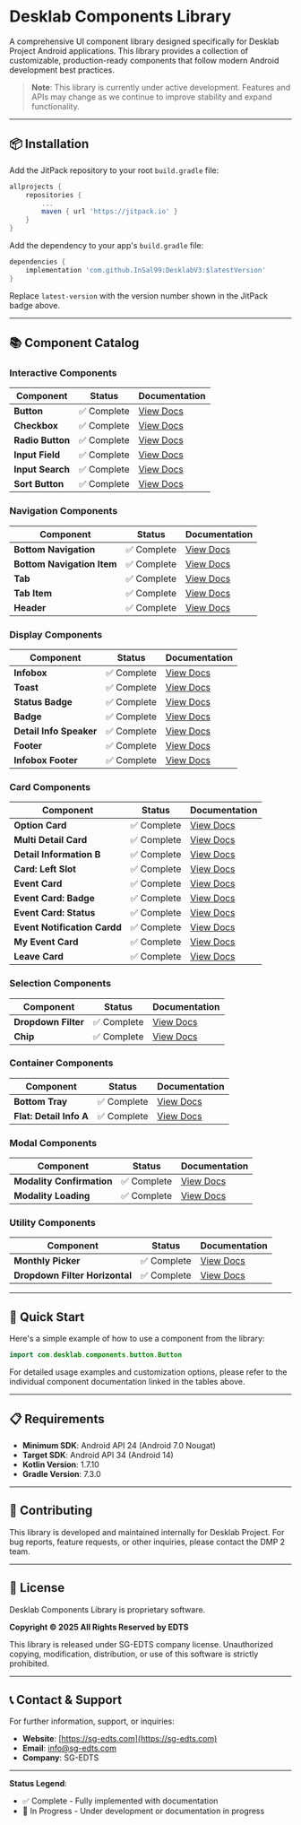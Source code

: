 # Desklab Components Library

A comprehensive UI component library designed specifically for Desklab Project Android applications. This library provides a collection of customizable, production-ready components that follow modern Android development best practices.

> **Note**: This library is currently under active development. Features and APIs may change as we continue to improve stability and expand functionality.

---

## 📦 Installation

Add the JitPack repository to your root `build.gradle` file:

```groovy
allprojects {
    repositories {
        ...
        maven { url 'https://jitpack.io' }
    }
}
```

Add the dependency to your app's `build.gradle` file:

```groovy
dependencies {
    implementation 'com.github.InSal99:DesklabV3:$latestVersion'
}
```

Replace `latest-version` with the version number shown in the JitPack badge above.

---

## 📚 Component Catalog

### Interactive Components

| Component | Status | Documentation |
|-----------|--------|---------------|
| **Button** | ✅ Complete | [View Docs](docs/Button.md) |
| **Checkbox** | ✅ Complete | [View Docs](docs/CheckBox.md) |
| **Radio Button** | ✅ Complete | [View Docs](docs/RadioButton.md) |
| **Input Field** | ✅ Complete | [View Docs](docs/InputField.md) |
| **Input Search** | ✅ Complete | [View Docs](docs/InputSearch.md) |
| **Sort Button** | ✅ Complete | [View Docs](docs/SortButton.md) |

### Navigation Components

| Component | Status | Documentation |
|-----------|--------|---------------|
| **Bottom Navigation** | ✅ Complete | [View Docs](docs/BottomNavigation.md) |
| **Bottom Navigation Item** | ✅ Complete | [View Docs](docs/BottomNavigationItem.md) |
| **Tab** | ✅ Complete | [View Docs](docs/Tab.md) |
| **Tab Item** | ✅ Complete | [View Docs](docs/TabItem.md) |
| **Header** | ✅ Complete | [View Docs](docs/Header.md) |

### Display Components

| Component               | Status | Documentation |
|-------------------------|--------|---------------|
| **Infobox**             | ✅ Complete | [View Docs](docs/InfoBox.md) |
| **Toast**               | ✅ Complete | [View Docs](docs/Toast.md) |
| **Status Badge**        | ✅ Complete | [View Docs](docs/StatusBadge.md) |
| **Badge**               | ✅ Complete | [View Docs](docs/Badge.md) |
| **Detail Info Speaker** | ✅ Complete | [View Docs](docs/DetailInformationSpeaker.md) |
| **Footer**              | ✅ Complete | [View Docs](docs/Footer.md) |
| **Infobox Footer**      | ✅ Complete | [View Docs](docs/InfoBoxFooter.md) |

### Card Components

| Component                | Status | Documentation |
|--------------------------|--------|---------------|
| **Option Card**          | ✅ Complete | [View Docs](docs/OptionCard.md) |
| **Multi Detail Card**    | ✅ Complete | [View Docs](docs/CardMultiDetail.md) |
| **Detail Information B** | ✅ Complete | [View Docs](docs/CardDetailInfoB.md) |
| **Card: Left Slot**      | ✅ Complete | [View Docs](docs/CardLeftSlot.md) |
| **Event Card**           | ✅ Complete | [View Docs](docs/EventCard.md) |
| **Event Card: Badge**    | ✅ Complete | [View Docs](docs/EventCardBadge.md) |
| **Event Card: Status**   | ✅ Complete | [View Docs](docs/EventCardStatus.md) |
| **Event Notification Cardd** | ✅ Complete | [View Docs](docs/EventNotificationCard.md) |
| **My Event Card**        | ✅ Complete | [View Docs](docs/MyEventCard.md) |
| **Leave Card**           | ✅ Complete | [View Docs](docs/LeaveCard.md) |

### Selection Components

| Component | Status | Documentation |
|-----------|--------|---------------|
| **Dropdown Filter** | ✅ Complete | [View Docs](docs/DropdownFilter.md) |
| **Chip** | ✅ Complete | [View Docs](docs/Chip.md) |

### Container Components

| Component | Status | Documentation |
|-----------|--------|---------------|
| **Bottom Tray** | ✅ Complete | [View Docs](docs/BottomTray.md) |
| **Flat: Detail Info A** | ✅ Complete | [View Docs](docs/DetailInformationA.md) |

### Modal Components

| Component                 | Status | Documentation |
|---------------------------|--------|---------------|
| **Modality Confirmation** | ✅ Complete | [View Docs](docs/ModalityConfirmation.md) |
| **Modality Loading**      | ✅ Complete | [View Docs](docs/ModalityLoading.md) |

### Utility Components

| Component                      | Status | Documentation |
|--------------------------------|--------|---------------|
| **Monthly Picker**             | ✅ Complete | [View Docs](docs/MonthlyPicker.md) |
| **Dropdown Filter Horizontal** | ✅ Complete | [View Docs](docs/DropdownFilterHorizontal.md) |

---

## 🚀 Quick Start

Here's a simple example of how to use a component from the library:

```kotlin
import com.desklab.components.button.Button
```

For detailed usage examples and customization options, please refer to the individual component documentation linked in the tables above.

---

## 📋 Requirements

- **Minimum SDK**: Android API 24 (Android 7.0 Nougat)
- **Target SDK**: Android API 34 (Android 14)
- **Kotlin Version**: 1.7.10
- **Gradle Version**: 7.3.0

---

## 🤝 Contributing

This library is developed and maintained internally for Desklab Project. For bug reports, feature requests, or other inquiries, please contact the DMP 2 team.

---

## 📄 License

Desklab Components Library is proprietary software.

**Copyright © 2025 All Rights Reserved by EDTS**

This library is released under SG-EDTS company license. Unauthorized copying, modification, distribution, or use of this software is strictly prohibited.

---

## 📞 Contact & Support

For further information, support, or inquiries:

- **Website**: [https://sg-edts.com](https://sg-edts.com)
- **Email**: [info@sg-edts.com](mailto:info@sg-edts.com)
- **Company**: SG-EDTS

---

**Status Legend**:
- ✅ Complete - Fully implemented with documentation
- 🔨 In Progress - Under development or documentation in progress
